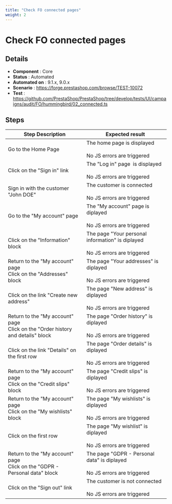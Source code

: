 ```yaml
---
title: "Check FO connected pages"
weight: 2
---
```


# Check FO connected pages
## Details
* **Component** : Core
* **Status** : Automated
* **Automated on** : 9.1.x, 9.0.x
* **Scenario** : https://forge.prestashop.com/browse/TEST-10072
* **Test** : https://github.com/PrestaShop/PrestaShop/tree/develop/tests/UI/campaigns/audit/FO/hummingbird/02_connected.ts

## Steps
| Step Description | Expected result |
| ----- | ----- |
| Go to the Home Page | The home page is displayed<br><br>No JS errors are triggered |
| Click on the "Sign in" link | The "Log in" page  is displayed<br><br>No JS errors are triggered |
| Sign in with the customer "John DOE" | The customer is connected<br><br>No JS errors are triggered |
| Go to the "My account" page | The "My account" page is diplayed<br><br>No JS errors are triggered |
| Click on the "Information" block | The page "Your personal information" is diplayed<br><br>No JS errors are triggered |
| Return to the "My account" page<br>Click on the "Addresses" block | The page "Your addresses" is diplayed<br><br>No JS errors are triggered |
| Click on the link "Create new address" | The page "New address" is diplayed<br><br>No JS errors are triggered |
| Return to the "My account" page<br>Click on the "Order history and details" block | The page "Order history" is diplayed<br><br>No JS errors are triggered |
| Click on the link "Details" on the first row | The page "Order details" is diplayed<br><br>No JS errors are triggered |
| Return to the "My account" page<br>Click on the "Credit slips" block | The page "Credit slips" is diplayed<br><br>No JS errors are triggered |
| Return to the "My account" page<br>Click on the "My wishlists" block | The page "My wishlists" is diplayed<br><br>No JS errors are triggered |
| Click on the first row | The page "My wishlist" is diplayed<br><br>No JS errors are triggered |
| Return to the "My account" page<br>Click on the "GDPR - Personal data" block | The page "GDPR - Personal data" is diplayed<br><br>No JS errors are triggered |
| Click on the "Sign out" link | The customer is not connected<br><br>No JS errors are triggered |
